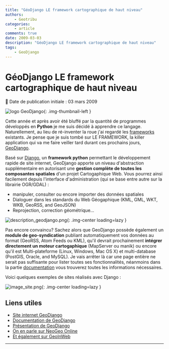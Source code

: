 ```yaml
---
title: "GéoDjango LE framework cartographique de haut niveau"
authors:
    - Geotribu
categories:
    - article
comments: true
date: 2009-03-03
description: "GéoDjango LE framework cartographique de haut niveau"
tags:
    - GeoDjango
---
```


# GéoDjango LE framework cartographique de haut niveau

:calendar: Date de publication initiale : 03 mars 2009

![logo GeoDjango](https://cdn.geotribu.fr/img/logos-icones/programmation/geodjango.png){: .img-thumbnail-left }

Cette année et après avoir été bluffé par la quantité de programmes développés en **Python** je me suis décidé à apprendre ce langage. Naturellement, au lieu de ré-inventer la roue j'ai regardé les [frameworks](https://fr.wikipedia.org/wiki/Framework) existants. Je pense que je suis tombé sur LE FRAMEWORK, la killer application qui va me faire veiller tard durant ces prochains jours, [GeoDjango](http://geodjango.org/).

Basé sur [Django](http://www.django-fr.org/), un **framework python** permettant le développement rapide de site internet, GeoDjango apporte un niveau d'abstraction supplémentaire en autorisant une **gestion complète de toutes les composantes spatiales** d'un projet Cartogaphique Web. Vous pourrez ainsi facilement depuis l'interface d'administration (qui se base entre autre sur la librairie OGR/GDAL) :

* manipuler, consulter ou encore importer des données spatiales
* Dialoguer dans les standards du Web Géogaphique (KML, GML, WKT, WKB, GeoRSS, and GeoJSON)
* Reprojection, correction géométrique...

![description_geodjango.png](https://cdn.geotribu.fr/img/articles-blog-rdp/database/Django/description_geodjango.png){: .img-center loading=lazy }

Pas encore convaincu? Sachez alors que GeoDjango possède également un **module de geo-syndication** publiant automatiquement vos données au format (GeoRSS, Atom Feeds ou KML), qu'il devrait prochainement **intégrer directement un moteur cartogaphique** (MapServer ou manik) ou encore qu'il est Multi-plateforme (Linux, Windows, Mac OS X) et multi-database (PostGIS, Oracle, and MySQL). Je vais arrêter là car une page entière ne serait pas suffisante pour lister toutes ses fonctionnalités, néanmoins dans la partie [documentation](http://geodjango.org/presentations/) vous trouverez toutes les informations nécessaires.

Voici quelques exemples de sites réalisés avec Django :

![image_site.png](https://cdn.geotribu.fr/img/articles-blog-rdp/database/Django/image_site.png){: .img-center loading=lazy }

## Liens utiles

* [Site internet GeoDjango](http://geodjango.org/)  
* [Documentation de GeoDjango](http://geodjango.org/docs/)  
* [Présentation de GeoDjango](http://www.geowebguru.com/articles/99-overview-geodjango)  
* [On en parle sur NeoGeo Online](http://www.neogeo-online.net/blog/archives/tag/geodjango/)  
* [Et également sur GeoInWeb](http://www.geoinweb.com/2008/07/10/geodjangon-un-framework-web-gographique-session-de-la-confrence-where-20-2008-slection-n4/)

----

<!-- geotribu:authors-block -->
